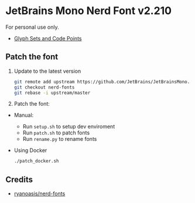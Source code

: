 # JetBrains Mono Nerd Font v2.210

For personal use only.

- [Glyph Sets and Code Points](https://github.com/ryanoasis/nerd-fonts/wiki/Glyph-Sets-and-Code-Points)

## Patch the font

1. Update to the latest version

   ```sh
   git remote add upstream https://github.com/JetBrains/JetBrainsMono.git
   git checkout nerd-fonts
   git rebase -i upstream/master
   ```

2. Patch the font:

- Manual:

  - Run `setup.sh` to setup dev enviroment
  - Run `patch.sh` to patch fonts
  - Run `rename.py` to rename fonts

- Using Docker

  ```sh
  ./patch_docker.sh
  ```

## Credits

- [ryanoasis/nerd-fonts](https://github.com/ryanoasis/nerd-fonts)
